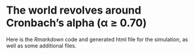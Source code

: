 # The world revolves around Cronbach’s alpha (α ≥ 0.70)
Here is the *Rmarkdown* code and generated html file for the simulation, as well as some additional files.
